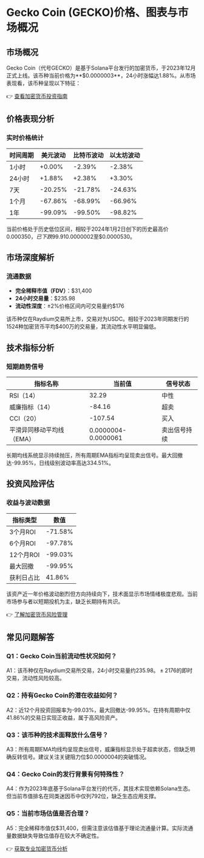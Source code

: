 # Gecko Coin (GECKO)价格、图表与市场概况

## 市场概况

Gecko Coin（代号GECKO）是基于Solana平台发行的加密货币，于2023年12月正式上线。该币种当前价格为**$0.0000003**，24小时涨幅达1.88%。从市场表现看，该币种呈现以下特征：

👉 [查看加密货币投资指南](https://bit.ly/okx_welcome)

## 价格表现分析

### 实时价格统计
| 时间周期 | 美元波动 | 比特币波动 | 以太坊波动 |
|----------|----------|------------|------------|
| 1小时    | +0.00%   | -2.39%     | -2.38%     |
| 24小时   | +1.88%   | +2.38%     | +3.30%     |
| 7天      | -20.25%  | -21.78%    | -24.63%    |
| 1个月    | -67.86%  | -68.99%    | -66.96%    |
| 1年      | -99.09%  | -99.50%    | -98.82%    |

当前价格处于历史低位区间，相较于2024年1月2日创下的历史最高价$0.000350，已下跌99.91%。最近52周价格波动区间为$0.0000002至$0.0000530。

## 市场深度解析

### 流通数据
- **完全稀释市值（FDV）**：$31,400
- **24小时交易量**：$235.98
- **流动性深度**：±2%价格区间内可交易量约$176

该币种仅在Raydium交易所上市，交易对为USDC。相较于2023年同期发行的1524种加密货币平均$400万的交易量，其流动性水平明显偏低。

## 技术指标分析

### 短期趋势信号
| 指标名称       | 当前值       | 信号状态 |
|----------------|--------------|----------|
| RSI（14）      | 32.29        | 中性     |
| 威廉指标（14） | -84.16       | 超卖     |
| CCI（20）      | -107.54      | 买入     |
| 平滑异同移动平均线（EMA） | 0.0000004-0.0000061 | 卖出信号持续 |

长期均线系统显示持续抛压，所有周期EMA指标均呈现卖出信号。最大回撤达-99.95%，日线级别波动率高达334.51%。

## 投资风险评估

### 收益与波动数据
| 指标类型       | 数值         |
|----------------|--------------|
| 3个月ROI       | -71.58%      |
| 6个月ROI       | -97.78%      |
| 12个月ROI      | -99.03%      |
| 最大回撤       | -99.95%      |
| 获利日占比     | 41.86%       |

该资产近一年价格波动剧烈但方向持续向下，技术面显示市场情绪极度悲观。当前市场参与者以短期投机为主，缺乏长期持有共识。

👉 [了解加密货币风险管理](https://bit.ly/okx_welcome)

## 常见问题解答

### Q1：Gecko Coin当前流动性状况如何？
A1：该币种仅在Raydium交易所交易，24小时交易量约$235.98。±2%价格区间内仅能支持约$176的即时交易，流动性风险较高。

### Q2：持有Gecko Coin的潜在收益如何？
A2：近12个月投资回报率为-99.03%，最大回撤达-99.95%。在持有周期中仅41.86%的交易日实现正收益，属于高风险资产。

### Q3：该币种的技术面释放什么信号？
A3：所有周期EMA均线均呈现卖出信号，威廉指标显示处于超卖状态，但缺乏明确反转信号。建议关注关键阻力位$0.0000004的突破情况。

### Q4：Gecko Coin的发行背景有何特殊性？
A4：作为2023年底基于Solana平台发行的代币，其技术实现依赖Solana生态。但当前市值排名在同类迷因币中仅列792位，缺乏生态应用支撑。

### Q5：当前市场估值是否合理？
A5：完全稀释市值仅$31,400，但需注意该估值基于理论流通量计算。实际流通量数据缺失导致估值存在较大不确定性。

👉 [获取专业加密货币分析](https://bit.ly/okx_welcome)